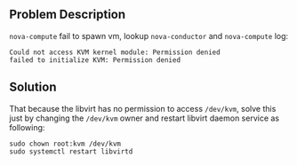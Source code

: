 ## Problem Description

`nova-compute` fail to spawn vm, lookup `nova-conductor` and `nova-compute` log:

```
Could not access KVM kernel module: Permission denied 
failed to initialize KVM: Permission denied 
```

## Solution

That because the libvirt has no permission to access `/dev/kvm`, solve this just by changing the `/dev/kvm` owner and restart libvirt daemon service as following:

```
sudo chown root:kvm /dev/kvm
sudo systemctl restart libvirtd
```
